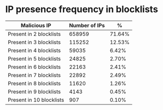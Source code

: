 # IP presence frequency in blocklists
| Malicious IP | Number of IPs | % |
|----|----|----|
| Present in 2 blocklists | 658959 | 71.64% |
| Present in 3 blocklists | 115252 | 12.53% |
| Present in 4 blocklists | 59035 | 6.42% |
| Present in 5 blocklists | 24825 | 2.70% |
| Present in 6 blocklists | 22163 | 2.41% |
| Present in 7 blocklists | 22892 | 2.49% |
| Present in 8 blocklists | 11620 | 1.26% |
| Present in 9 blocklists | 4143 | 0.45% |
| Present in 10 blocklists | 907 | 0.10% |

